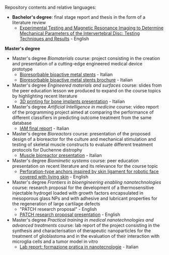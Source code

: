 Repository contents and relative languages:  

- **Bachelor's degree**: final stage report and thesis in the form of a literature review
  - <a href="./Bachelor's degree/Experimental%20Testing%20and%20Magnetic%20Resonance%20Imaging%20to%20Determine__Mechanical%20Parameters%20of%20the%20Intervertebral%20Disc_%20Testing%20Techniques__and%20Results.pdf">Experimental Testing and Magnetic Resonance Imaging to Determine Mechanical Parameters of the Intervertebral Disc: Testing Techniques and Results</a> - English

**Master's degree**

- Master's degree *Biomaterials* course: project consisting in the creation and presentation of a cutting-edge engineered medical device prototype
  - [Bioresorbable bioactive metal stents](https://claudiaaddagostino.wixsite.com/stent-metallici-bior)  - Italian
  - <a href="./Master's degree/Stent%20metallici%20bioriassorbibili%20e%20bioattivi_brochure.pdf">Bioresorbable bioactive metal stents brochure</a> - Italian
- Master's degree *Engineered materials and surfaces* course: slides from the peer education lesson we produced to expand on the course topics by highlighting recent literature
  - <a href="./Master's degree/3D%20printing%20for%20bone%20implants%20presentation.pdf">3D printing for bone implants presentation</a> - Italian
-  Master's degree *Artificial Intelligence in medicine* course: video report of the programming project aimed at comparing the performance of different classifiers in predicting outcome treatment from the same database
    - <a href="./Master's degree/IAM_final%20report.mp4">IAM final report</a> - Italian  
-  Master's degree *Bioreactors* course: presentation of the proposed design of a bioreactor for the culture and mechanical stimulation and testing of skeletal muscle constructs to evaluate different treatment protocols for Duchenne distrophy
    - <a href="./Master's degree/Muscle%20bioreactor%20presentation.pptx">Muscle bioreactor presentation</a> - Italian
- Master's degree *Biomimetic systems* course: peer education presentation on recent literature and its relevance for the course topic
  -  <a href="./Master's degree/Perforation-type%20anchors%20inspired%20by%20skin%20ligament%20for%20robotic%20face%20covered%20with%20living%20skin.pdf">Perforation-type anchors inspired by skin ligament for robotic face covered with living skin</a> - English
- Master's degree *Frontiers in bioengineering enabling nanotechnologies* course: research proposal for the development of a thermosensitive injectable hydrogel loaded with growth factors encapsulated in mesoporous glass NPs and with adhesive and lubricant properties for the regeneration of large cartilage defects
  - "PATCH research proposal" - English
  - <a href="./Master's degree/PATCH%20research%20proposal%20presentation.pdf">PATCH research proposal presentation</a> - English
- Master's degree *Practical training in medical nanotechnologies and advanced treatments* course: lab report of the project consisting in the synthesis and characterisation of therapeutic nanoparticles for the treatment of glioblastoma and in the evaluation of their interaction with microglia cells and a tumor model in vitro
  - <a href="./Master's degree/Lab%20report_formazione%20pratica%20in%20nanotecnologie.pdf">Lab report: formazione pratica in nanotecnologie</a> - Italian
